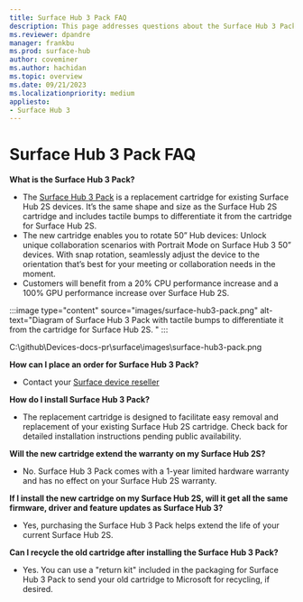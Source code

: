 ```yaml
---
title: Surface Hub 3 Pack FAQ 
description: This page addresses questions about the Surface Hub 3 Pack that customers can use to upgrade Surface Hub 2S devices or replace a cartridge on Surface Hub 3. 
ms.reviewer: dpandre
manager: frankbu
ms.prod: surface-hub
author: coveminer
ms.author: hachidan
ms.topic: overview
ms.date: 09/21/2023
ms.localizationpriority: medium
appliesto:
- Surface Hub 3
---
```


# Surface Hub 3 Pack FAQ

**What is the Surface Hub 3 Pack?**

- The [Surface Hub 3 Pack](surface-hub-3-pack-techspecs.md) is a replacement cartridge for existing Surface Hub 2S devices. It’s the same shape and size as the Surface Hub 2S cartridge and includes tactile bumps to differentiate it from the cartridge for Surface Hub 2S.
- The new cartridge enables you to rotate 50” Hub devices: Unlock unique collaboration scenarios with Portrait Mode on Surface Hub 3 50” devices. With snap rotation, seamlessly adjust the device to the orientation that’s best for your meeting or collaboration needs in the moment.
- Customers will benefit from a 20% CPU performance increase and a 100% GPU performance increase over Surface Hub 2S.

:::image type="content" source="images/surface-hub3-pack.png" alt-text="Diagram of Surface Hub 3 Pack with tactile bumps to differentiate it from the cartridge for Surface Hub 2S. " :::

C:\github\Devices-docs-pr\surface\images\surface-hub3-pack.png

**How can I place an order for Surface Hub 3 Pack?**

- Contact your [Surface device reseller](https://www.microsoft.com/surface/business/where-to-buy-microsoft-surface#DEVICESRESELLERS)

**How do I install Surface Hub 3 Pack?**

- The replacement cartridge is designed to facilitate easy removal and replacement of your existing Surface Hub 2S cartridge. Check back for detailed installation instructions pending public availability. 

**Will the new cartridge extend the warranty on my Surface Hub 2S?**

- No. Surface Hub 3 Pack comes with a 1-year limited hardware warranty and has no effect on your Surface Hub 2S warranty.

**If I install the new cartridge on my Surface Hub 2S, will it get all the same firmware, driver and feature updates as Surface Hub 3?**

- Yes, purchasing the Surface Hub 3 Pack helps extend the life of your current Surface Hub 2S.

**Can I recycle the old cartridge after installing the Surface Hub 3 Pack?**

- Yes. You can use a "return kit" included in the packaging for Surface Hub 3 Pack to send your old cartridge to Microsoft for recycling, if desired.

